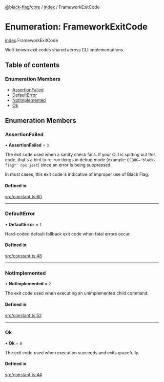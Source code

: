 [@black-flag/core](../README.md) / [index](../modules/index.md) / FrameworkExitCode

# Enumeration: FrameworkExitCode

[index](../modules/index.md).FrameworkExitCode

Well-known exit codes shared across CLI implementations.

## Table of contents

### Enumeration Members

- [AssertionFailed](index.FrameworkExitCode.md#assertionfailed)
- [DefaultError](index.FrameworkExitCode.md#defaulterror)
- [NotImplemented](index.FrameworkExitCode.md#notimplemented)
- [Ok](index.FrameworkExitCode.md#ok)

## Enumeration Members

### AssertionFailed

• **AssertionFailed** = ``3``

The exit code used when a sanity check fails. If your CLI is spitting out
this code, that's a hint to re-run things in debug mode (example:
`DEBUG='black-flag*' npx jest`) since an error is being suppressed.

In most cases, this exit code is indicative of improper use of Black Flag.

#### Defined in

[src/constant.ts:60](https://github.com/Xunnamius/black-flag/blob/27e1120/src/constant.ts#L60)

___

### DefaultError

• **DefaultError** = ``1``

Hard-coded default fallback exit code when fatal errors occur.

#### Defined in

[src/constant.ts:48](https://github.com/Xunnamius/black-flag/blob/27e1120/src/constant.ts#L48)

___

### NotImplemented

• **NotImplemented** = ``2``

The exit code used when executing an unimplemented child command.

#### Defined in

[src/constant.ts:52](https://github.com/Xunnamius/black-flag/blob/27e1120/src/constant.ts#L52)

___

### Ok

• **Ok** = ``0``

The exit code used when execution succeeds and exits gracefully.

#### Defined in

[src/constant.ts:44](https://github.com/Xunnamius/black-flag/blob/27e1120/src/constant.ts#L44)
